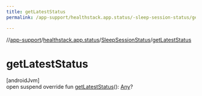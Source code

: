 ```yaml
---
title: getLatestStatus
permalink: /app-support/healthstack.app.status/-sleep-session-status/get-latest-status.html

---
```

//[app-support](../../../index.html)/[healthstack.app.status](../index.html)/[SleepSessionStatus](index.html)/[getLatestStatus](get-latest-status.html)



# getLatestStatus



[androidJvm]\
open suspend override fun [getLatestStatus](get-latest-status.html)(): [Any](https://kotlinlang.org/api/latest/jvm/stdlib/kotlin/-any/index.html)?




